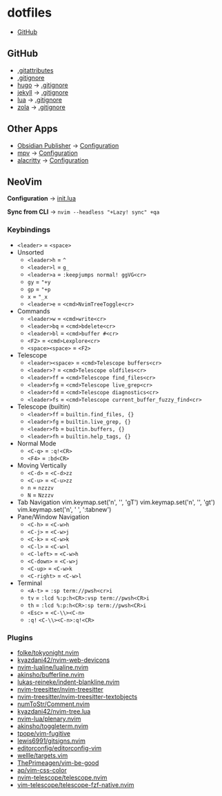# dotfiles

* [GitHub](/#GitHub)

## GitHub

- [.gitattributes](.gitattributes)
- [.gitignore](.gitignore)
- [hugo](https://gohugo.io/) → [.gitignore](github/hugo.gitignore)
- [jekyll](https://jekyllrb.com/) → [.gitignore](github/jekyll.gitignore)
- [lua](https://www.lua.org/) → [.gitignore](github/lua.gitignore)
- [zola](https://www.getzola.org/) → [.gitignore](github/zola.gitignore)

## Other Apps

- [Obsidian Publisher](https://github.com/ObsidianPublisher/obsidian-github-publisher) → [Configuration](others/obsidian-publisher.json)
- [mpv](https://mpv.io/) → [Configuration](others/mpv.toml)
- [alacritty](https://github.com/alacritty/alacritty) → [Configuration](others/alacritty.yml)

## NeoVim

**Configuration** → [init.lua](nvim/init.lua)

**Sync from CLI** → `nvim --headless "+Lazy! sync" +qa`

### Keybindings

- `<leader>` = `<space>`
- Unsorted
  - `<leader>h` = `^`
  - `<leader>l` = `g_`
  - `<leader>a` = `:keepjumps normal! ggVG<cr>`
  - `gy` = `"+y`
  - `gp` = `"+p`
  - `x` = `"_x`
  - `<leader>e` = `<cmd>NvimTreeToggle<cr>`
- Commands
  - `<leader>w` = `<cmd>write<cr>`
  - `<leader>bq` = `<cmd>bdelete<cr>`
  - `<leader>bl` = `<cmd>buffer #<cr>`
  - `<F2>` = `<cmd>Lexplore<cr>`
  - `<space><space>` = `<F2>`
- Telescope
  - `<leader><space>` = `<cmd>Telescope buffers<cr>`
  - `<leader>?` = `<cmd>Telescope oldfiles<cr>`
  - `<leader>ff` = `<cmd>Telescope find_files<cr>`
  - `<leader>fg` = `<cmd>Telescope live_grep<cr>`
  - `<leader>fd` = `<cmd>Telescope diagnostics<cr>`
  - `<leader>fs` = `<cmd>Telescope current_buffer_fuzzy_find<cr>`
- Telescope (builtin)
  - `<leader>ff` = `builtin.find_files, {}`
  - `<leader>fg` = `builtin.live_grep, {}`
  - `<leader>fb` = `builtin.buffers, {}`
  - `<leader>fh` = `builtin.help_tags, {}`
- Normal Mode
  - `<C-q>` = `:q!<CR>`
  - `<F4>` = `:bd<CR>`
- Moving Vertically
  - `<C-d>` = `<C-d>zz`
  - `<C-u>` = `<C-u>zz`
  - `n` = `nzzzv`
  - `N` = `Nzzzv`
- Tab Navigation
vim.keymap.set('n', '<S-Tab>', 'gT')
vim.keymap.set('n', '<Tab>', 'gt')
vim.keymap.set('n', '<silent> <S-t>', ':tabnew<CR>')
- Pane/Window Navigation
  - `<C-h>` = `<C-w>h`
  - `<C-j>` = `<C-w>j`
  - `<C-k>` = `<C-w>k`
  - `<C-l>` = `<C-w>l`
  - `<C-left>` = `<C-w>h`
  - `<C-down>` = `<C-w>j`
  - `<C-up>` = `<C-w>k`
  - `<C-right>` = `<C-w>l`
- Terminal
  - `<A-t>` = `:sp term://pwsh<cr>i`
  - `tv` = `:lcd %:p:h<CR>:vsp term://pwsh<CR>i`
  - `th` = `:lcd %:p:h<CR>:sp term://pwsh<CR>i`
  - `<Esc>` = `<C-\\><C-n>`
  - `:q!` `<C-\\><C-n>:q!<CR>`

### Plugins

- [folke/tokyonight.nvim](https://github.com/folke/tokyonight.nvim)
- [kyazdani42/nvim-web-devicons](https://github.com/kyazdani42/nvim-web-devicons)
- [nvim-lualine/lualine.nvim](https://github.com/nvim-lualine/lualine.nvim)
- [akinsho/bufferline.nvim](https://github.com/akinsho/bufferline.nvim)
- [lukas-reineke/indent-blankline.nvim](https://github.com/lukas-reineke/indent-blankline.nvim)
- [nvim-treesitter/nvim-treesitter](https://github.com/nvim-treesitter/nvim-treesitter)
- [nvim-treesitter/nvim-treesitter-textobjects](https://github.com/nvim-treesitter/nvim-treesitter-textobjects)
- [numToStr/Comment.nvim](https://github.com/numToStr/Comment.nvim)
- [kyazdani42/nvim-tree.lua](https://github.com/kyazdani42/nvim-tree.lua)
- [nvim-lua/plenary.nvim](https://github.com/nvim-lua/plenary.nvim)
- [akinsho/toggleterm.nvim](https://github.com/akinsho/toggleterm.nvim)
- [tpope/vim-fugitive](https://github.com/tpope/vim-fugitive)
- [lewis6991/gitsigns.nvim](https://github.com/lewis6991/gitsigns.nvim)
- [editorconfig/editorconfig-vim](https://github.com/editorconfig/editorconfig-vim)
- [wellle/targets.vim](https://github.com/wellle/targets.vim)
- [ThePrimeagen/vim-be-good](https://github.com/ThePrimeagen/vim-be-good)
- [ap/vim-css-color](https://github.com/ap/vim-css-color)
- [nvim-telescope/telescope.nvim](https://github.com/nvim-telescope/telescope.nvim)
- [vim-telescope/telescope-fzf-native.nvim](https://github.com/vim-telescope/telescope-fzf-native.nvim)
